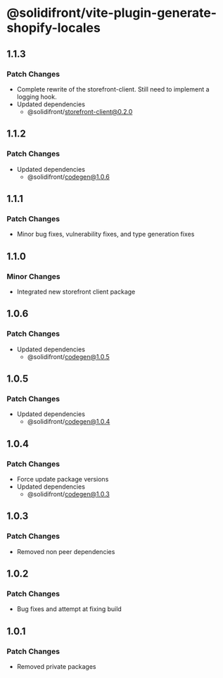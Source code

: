 # @solidifront/vite-plugin-generate-shopify-locales

## 1.1.3

### Patch Changes

- Complete rewrite of the storefront-client. Still need to implement a logging hook.
- Updated dependencies
  - @solidifront/storefront-client@0.2.0

## 1.1.2

### Patch Changes

- Updated dependencies
  - @solidifront/codegen@1.0.6

## 1.1.1

### Patch Changes

- Minor bug fixes, vulnerability fixes, and type generation fixes

## 1.1.0

### Minor Changes

- Integrated new storefront client package

## 1.0.6

### Patch Changes

- Updated dependencies
  - @solidifront/codegen@1.0.5

## 1.0.5

### Patch Changes

- Updated dependencies
  - @solidifront/codegen@1.0.4

## 1.0.4

### Patch Changes

- Force update package versions
- Updated dependencies
  - @solidifront/codegen@1.0.3

## 1.0.3

### Patch Changes

- Removed non peer dependencies

## 1.0.2

### Patch Changes

- Bug fixes and attempt at fixing build

## 1.0.1

### Patch Changes

- Removed private packages
